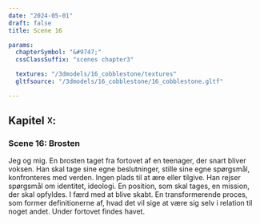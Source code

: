 ```yaml
---
date: "2024-05-01"
draft: false
title: Scene 16

params:
  chapterSymbol: "&#9747;"
  cssClassSuffix: "scenes chapter3"

  textures: "/3dmodels/16_cobblestone/textures"
  gltfsource: "/3dmodels/16_cobblestone/16_cobblestone.gltf"

---
```

## Kapitel &#9747;:
<h3 class="green">Scene 16: Brosten</h3>
<canvas id="c"></canvas>

Jeg og mig. En brosten taget fra fortovet af en teenager, der snart bliver voksen. Han skal tage sine egne beslutninger, stille sine egne spørgsmål, konfronteres med verden. Ingen plads til at ære eller tilgive. Han rejser spørgsmål om identitet, ideologi. En position, som skal tages, en mission, der skal opfyldes. I færd med at blive skabt. En transformerende proces, som former definitionerne af, hvad det vil sige at være sig selv i relation til noget andet. Under fortovet findes havet.
